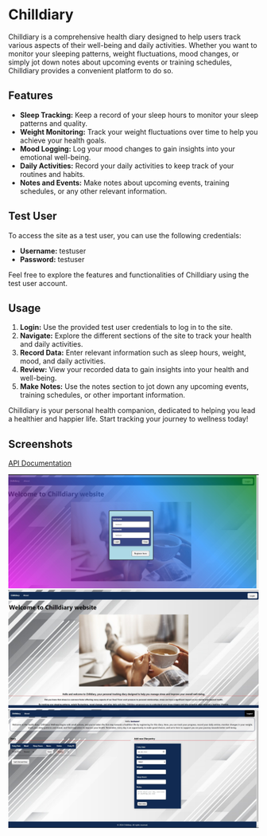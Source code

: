 # Chilldiary

Chilldiary is a comprehensive health diary designed to help users track various aspects of their well-being and daily activities. Whether you want to monitor your sleeping patterns, weight fluctuations, mood changes, or simply jot down notes about upcoming events or training schedules, Chilldiary provides a convenient platform to do so.

## Features

- **Sleep Tracking:** Keep a record of your sleep hours to monitor your sleep patterns and quality.
- **Weight Monitoring:** Track your weight fluctuations over time to help you achieve your health goals.
- **Mood Logging:** Log your mood changes to gain insights into your emotional well-being.
- **Daily Activities:** Record your daily activities to keep track of your routines and habits.
- **Notes and Events:** Make notes about upcoming events, training schedules, or any other relevant information.

## Test User

To access the site as a test user, you can use the following credentials:

- **Username:** testuser
- **Password:** testuser

Feel free to explore the features and functionalities of Chilldiary using the test user account.

## Usage

1. **Login:** Use the provided test user credentials to log in to the site.
2. **Navigate:** Explore the different sections of the site to track your health and daily activities.
3. **Record Data:** Enter relevant information such as sleep hours, weight, mood, and daily activities.
4. **Review:** View your recorded data to gain insights into your health and well-being.
5. **Make Notes:** Use the notes section to jot down any upcoming events, training schedules, or other important information.

Chilldiary is your personal health companion, dedicated to helping you lead a healthier and happier life. Start tracking your journey to wellness today!
## Screenshots

[API Documentation](https://github.com/zymet93/healthdiary/blob/main/logs.txt)


![Käyttöliittymäkuvaus 1](img/sovellus1.jpg)
![Käyttöliittymäkuvaus 2](img/sovellus2.jpg)
![Käyttöliittymäkuvaus 3](img/sovellus3.jpg)

